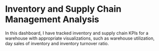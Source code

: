 # Inventory and Supply Chain Management Analysis

In this dashboard, I have tracked inventory and supply chain KPIs for a warehouse with appropriate visualizations, such as warehouse utilization, day sales of inventory and inventory turnover ratio. 
